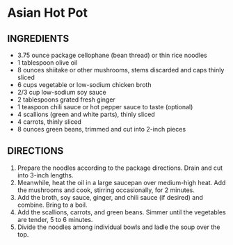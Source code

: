 # Asian Hot Pot

## INGREDIENTS
- 3.75 ounce package cellophane (bean thread) or thin rice noodles
- 1 tablespoon olive oil
- 8 ounces shiitake or other mushrooms, stems discarded and caps thinly sliced
- 6 cups vegetable or low-sodium chicken broth
- 2/3 cup low-sodium soy sauce
- 2 tablespoons grated fresh ginger
- 1 teaspoon chili sauce or hot pepper sauce to taste (optional)
- 4 scallions (green and white parts), thinly sliced
- 4 carrots, thinly sliced
- 8 ounces green beans, trimmed and cut into 2-inch pieces

## DIRECTIONS
1. Prepare the noodles according to the package directions. Drain and cut into 3-inch lengths.
2. Meanwhile, heat the oil in a large saucepan over medium-high heat. Add the mushrooms and cook, stirring occasionally, for 2 minutes.
3. Add the broth, soy sauce, ginger, and chili sauce (if desired) and combine. Bring to a boil.
4. Add the scallions, carrots, and green beans. Simmer until the vegetables are tender, 5 to 6 minutes.
5. Divide the noodles among individual bowls and ladle the soup over the top.
